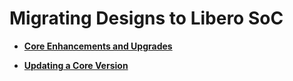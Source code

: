 # Migrating Designs to Libero SoC

-   **[Core Enhancements and Upgrades](GUID-531F5B4D-DE4D-4878-9527-246325F4A09A.md)**  

-   **[Updating a Core Version](GUID-A9BB8BC5-D3C8-41DC-B6DD-EA6632F14029.md)**  


